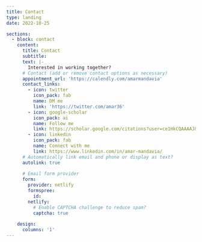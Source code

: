```yaml
---
title: Contact
type: landing
date: 2022-10-25

sections:
  - block: contact
    content:
      title: Contact
      subtitle:
      text: |-
        Interested in working together?
      # Contact (add or remove contact options as necessary)
      appointment_url: 'https://calendly.com/amarmandavia'
      contact_links:
        - icon: twitter
          icon_pack: fab
          name: DM me
          link: 'https://twitter.com/amar36'
        - icon: google-scholar
          icon_pack: ai
          name: Follow me
          link: https://scholar.google.com/citations?user=ce1HkCQAAAAJ&hl=en
        - icon: linkedin
          icon_pack: fab
          name: Connect with me
          link: https://www.linkedin.com/in/amar-mandavia/
      # Automatically link email and phone or display as text?
      autolink: true
      
      # Email form provider
      form:
        provider: netlify
        formspree:
          id:
        netlify:
          # Enable CAPTCHA challenge to reduce spam?
          captcha: true
        
    design:
      columns: '1'
---
```


